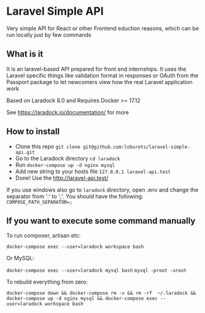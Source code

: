 # Laravel Simple API
Very simple API for React or other Frontend eduction reasons, which can be run locally just by few commands

## What is it

It is an laravel-based API prepared for front end internships. It uses the Laravel specific things like validation format in responses or OAuth from the Passport package to let newcomers view how the real Laravel application work

Based on Laradock 8.0 and Requires Docker >= 17.12

See https://laradock.io/documentation/ for more

## How to install

- Clone this repo `git clone git@github.com:loburets/laravel-simple-api.git`
- Go to the Laradock directory `cd laradock` 
- Run `docker-compose up -d nginx mysql`
- Add new string to your hosts file `127.0.0.1 laravel-api.test`
- Done! Use the http://laravel-api.test/

If you use windows also go to `laradock` directory, open .env and change the separator from ':' to ';'. You should have the following: `COMPOSE_PATH_SEPARATOR=;`

## If you want to execute some command manually

To run composer, artisan etc:

`docker-compose exec --user=laradock workspace bash`

Or MySQL:

`docker-compose exec --user=laradock mysql bash`
`mysql -proot -uroot`

To rebuild everything from zero:

`docker-compose down && docker-compose rm -v && rm -rf  ~/.laradock && docker-compose up -d nginx mysql && docker-compose exec --user=laradock workspace bash`